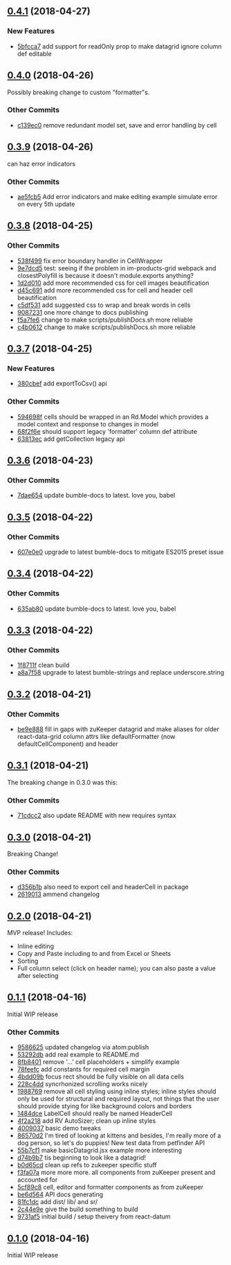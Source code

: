 ## [0.4.1](git+https://github.com/zulily/react-datum-datagrid.git/compare/0.4.0...0.4.1) (2018-04-27)
 

### New Features
* [5bfcca7](git+https://github.com/zulily/react-datum-datagrid.git/commit/5bfcca7e272f6ab34c2c6cce4f3d66030fd9c693)  add support for readOnly prop to make datagrid ignore column def editable

## [0.4.0](git+https://github.com/zulily/react-datum-datagrid.git/compare/0.3.9...0.4.0) (2018-04-26)
Possibly breaking change to custom "formatter"s.  

### Other Commits
* [c139ec0](git+https://github.com/zulily/react-datum-datagrid.git/commit/c139ec06f5f6ad8d9cb1778b6d3c39681433ee9f) remove redundant model set, save and error handling by cell

## [0.3.9](git+https://github.com/zulily/react-datum-datagrid.git/compare/0.3.8...0.3.9) (2018-04-26)
can haz error indicators

### Other Commits
* [ae5fcb5](git+https://github.com/zulily/react-datum-datagrid.git/commit/ae5fcb5f1d3b2ec2a906e008d6403a2cd515241f) Add error indicators and make editing example simulate error on every 5th update

## [0.3.8](git+https://github.com/zulily/react-datum-datagrid.git/compare/0.3.7...0.3.8) (2018-04-25)


### Other Commits
* [538f499](git+https://github.com/zulily/react-datum-datagrid.git/commit/538f499ea40f6a6a11fa22f790475a0c48c24766) fix error boundary handler in CellWrapper
* [9e7dcd5](git+https://github.com/zulily/react-datum-datagrid.git/commit/9e7dcd5368c5a908dac004ff8589e952f33ad468) test: seeing if the problem in im-products-grid webpack and closestPolyfill is because it doesn't module.exports anything?
* [1d2d010](git+https://github.com/zulily/react-datum-datagrid.git/commit/1d2d0108505ca4c62c9868ce66b4fcd1738077fc) add more recommended css for cell images beautification
* [d45c691](git+https://github.com/zulily/react-datum-datagrid.git/commit/d45c691087a264b8361b190af347b37de41a0f35) add more recommended css for cell and header cell beautification
* [c5df531](git+https://github.com/zulily/react-datum-datagrid.git/commit/c5df531edeb5c3faca10efd692b6a73aa1f05142) add suggested css to wrap and break words in cells
* [9087231](git+https://github.com/zulily/react-datum-datagrid.git/commit/90872312241e9212d1f8ec8dcad62fe16fd7c884) one more change to docs publishing
* [f5a7fe6](git+https://github.com/zulily/react-datum-datagrid.git/commit/f5a7fe6a106184aed0c4e2a3ce0f17c3c207be86) change to make scripts/publishDocs.sh more reliable
* [c4b0612](git+https://github.com/zulily/react-datum-datagrid.git/commit/c4b06122132cf9be0342f8a6f02d80504b1dc094) change to make scripts/publishDocs.sh more reliable

## [0.3.7](git+https://github.com/zulily/react-datum-datagrid.git/compare/0.3.6...0.3.7) (2018-04-25)


### New Features
* [380cbef](git+https://github.com/zulily/react-datum-datagrid.git/commit/380cbef68b1af99da98c3988007891f4d7cc8cfe)  add exportToCsv() api

### Other Commits
* [594698f](git+https://github.com/zulily/react-datum-datagrid.git/commit/594698fccfff1f8ba46996a970011b9cdff970e1) cells should be wrapped in an Rd.Model which provides a model context and response to changes in model
* [68f2f6e](git+https://github.com/zulily/react-datum-datagrid.git/commit/68f2f6e5b36a6eaeeb63fd3bff424d656878703c) should support legacy 'formatter' column def attribute
* [63813ec](git+https://github.com/zulily/react-datum-datagrid.git/commit/63813eca6f4571414888ffcc6a28ea79738820d1) add getCollection legacy api

## [0.3.6](git+https://github.com/zulily/react-datum-datagrid.git/compare/0.3.5...0.3.6) (2018-04-23)


### Other Commits
* [7dae654](git+https://github.com/zulily/react-datum-datagrid.git/commit/7dae654c4af4a60e3fd59db91d9193f2dabdad1f) update bumble-docs to latest. love you, babel

## [0.3.5](git+https://github.com/zulily/react-datum-datagrid.git/compare/0.3.4...0.3.5) (2018-04-22)


### Other Commits
* [607e0e0](git+https://github.com/zulily/react-datum-datagrid.git/commit/607e0e034dae8b3a14cdfae02124efbbc55d1705) upgrade to latest bumble-docs to mitigate ES2015 preset issue

## [0.3.4](git+https://github.com/zulily/react-datum-datagrid.git/compare/0.3.3...0.3.4) (2018-04-22)


### Other Commits
* [635ab80](git+https://github.com/zulily/react-datum-datagrid.git/commit/635ab8090455f29335c6622ffba2ca22f5f22730) update bumble-docs to latest. love you, babel

## [0.3.3](git+https://github.com/zulily/react-datum-datagrid.git/compare/0.3.2...0.3.3) (2018-04-22)


### Other Commits
* [1f8711f](git+https://github.com/zulily/react-datum-datagrid.git/commit/1f8711f84f337618376f6ff0c42e431db6a1fe6e) clean build
* [a8a7f58](git+https://github.com/zulily/react-datum-datagrid.git/commit/a8a7f5803fdea0e8fd8820974af0e92b4a4f3317) upgrade to latest bumble-strings and replace underscore.string

## [0.3.2](git+https://github.com/zulily/react-datum-datagrid.git/compare/0.3.1...0.3.2) (2018-04-21)


### Other Commits
* [be9e888](git+https://github.com/zulily/react-datum-datagrid.git/commit/be9e8883cb5f56246c8062001dae86785804b99a) fill in gaps with zuKeeper datagrid and make aliases for older react-data-grid column attrs like defaultFormatter (now defaultCellComponent) and header

## [0.3.1](git+https://github.com/zulily/react-datum-datagrid.git/compare/0.3.0...0.3.1) (2018-04-21)
The breaking change in 0.3.0 was this:

### Other Commits
* [71cdcc2](git+https://github.com/zulily/react-datum-datagrid.git/commit/71cdcc2be14799d6f74488b9e38acdd49df15de7) also update README with new requires syntax

## [0.3.0](git+https://github.com/zulily/react-datum-datagrid.git/compare/0.2.0...0.3.0) (2018-04-21)
Breaking Change!   

### Other Commits
* [d356b1b](git+https://github.com/zulily/react-datum-datagrid.git/commit/d356b1b78f0ca104bf0fed1e76d3ebfc82b5759e) also need to export cell and headerCell in package
* [2619013](git+https://github.com/zulily/react-datum-datagrid.git/commit/26190136a3bd5d60b2b641ba1cbcf57d3cf94232) ammend changelog

## [0.2.0](git+https://github.com/zulily/react-datum-datagrid.git/compare/0.1.1...0.2.0) (2018-04-21)
MVP release!  Includes:

- Inline editing
- Copy and Paste including to and from Excel or Sheets
- Sorting
- Full column select (click on header name); you can also paste a value after selecting


## [0.1.1](git+https://github.com/zulily/react-datum-datagrid.git/compare/0.1.0...0.1.1) (2018-04-16)
Initial WIP release

### Other Commits
* [9586625](git+https://github.com/zulily/react-datum-datagrid.git/commit/9586625ccf8446887ccb85d4197b7492ac827d89) updated changelog via atom:publish
* [53292db](git+https://github.com/zulily/react-datum-datagrid.git/commit/53292db0a33254b7f961cef19a2103ab429942fd) add real example to README.md
* [8fb8401](git+https://github.com/zulily/react-datum-datagrid.git/commit/8fb8401dabeba8ffdc5d5f5fc2a800a062c18207) remove '...' cell placeholders + simplify example
* [78feefc](git+https://github.com/zulily/react-datum-datagrid.git/commit/78feefc9336e7f877c1d38e2513eab71bea2b893) add constants for required cell margin
* [4bdd09b](git+https://github.com/zulily/react-datum-datagrid.git/commit/4bdd09b62731331fd5170783bc50a540e714be0c) focus rect should be fully visible on all data cells
* [228c4dd](git+https://github.com/zulily/react-datum-datagrid.git/commit/228c4dd212889c6ecfe3b3a284444027791688be) syncrhonized scrolling works nicely
* [1988769](git+https://github.com/zulily/react-datum-datagrid.git/commit/19887694aef02d644fff1a42a53591971255f736) remove all cell styling using inline styles; inline styles should only be used for structural and required layout, not things that the user should provide stying for like background colors and borders
* [1484dce](git+https://github.com/zulily/react-datum-datagrid.git/commit/1484dce52f70921866c1694d9dcce9449d42d8e8) LabelCell should really be named HeaderCell
* [4f2a218](git+https://github.com/zulily/react-datum-datagrid.git/commit/4f2a218e5b3f6d9cb3abcf5b05a62f1162cc912b) add RV AutoSizer; clean up inline styles
* [4009037](git+https://github.com/zulily/react-datum-datagrid.git/commit/4009037cf5aa7390bd5651332e1a4513f554f4f9) basic demo tweaks
* [86570d2](git+https://github.com/zulily/react-datum-datagrid.git/commit/86570d2d2b22f258088332972b83fc02e1673554) I'm tired of looking at kittens and besides, I'm really more of a dog person, so let's do puppies! New test data from petfinder API
* [55b7cf1](git+https://github.com/zulily/react-datum-datagrid.git/commit/55b7cf12ae1f856ceb746874cce82e41c308c274) make basicDatagrid.jsx example more interesting
* [d74b9b7](git+https://github.com/zulily/react-datum-datagrid.git/commit/d74b9b7f84182f06f514554a0ff87da2aba255e1) tis beginning to look like a datagrid!
* [b0d65cd](git+https://github.com/zulily/react-datum-datagrid.git/commit/b0d65cdd232ee206ba0cf8965d273923ba23b268) clean up refs to zukeeper specific stuff
* [f3fa07a](git+https://github.com/zulily/react-datum-datagrid.git/commit/f3fa07aeb7cbf4666efb3fdf3d50ae2eb68179a5) more more more. all components from zuKeeper present and accounted for
* [5cf89c8](git+https://github.com/zulily/react-datum-datagrid.git/commit/5cf89c8366b44c1c8e29a6d0e58a99c8856911dd) cell, editor and formatter components as from zuKeeper
* [be6d564](git+https://github.com/zulily/react-datum-datagrid.git/commit/be6d56409500fdea2f29a742630e497cc5dff820) API docs generating
* [81fc1dc](git+https://github.com/zulily/react-datum-datagrid.git/commit/81fc1dc5c7a5637bb848cbbf961f139d7e54b7fd) add dist/ lib/ and sr/
* [2c44e9e](git+https://github.com/zulily/react-datum-datagrid.git/commit/2c44e9ee074f968c906dc53a9c81c18b4b708399) give the build something to build
* [9731af5](git+https://github.com/zulily/react-datum-datagrid.git/commit/9731af564db9e8a22a9e30a6e636f5c9ab7db88d) initial build / setup theivery from react-datum

## [0.1.0](git+https://github.com/zulily/react-datum-datagrid.git/compare/0.0.0...0.1.0) (2018-04-16)
Initial WIP release
